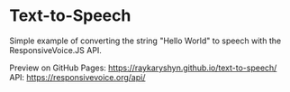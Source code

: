 # Text-to-Speech
Simple example of converting the string "Hello World" to speech with the ResponsiveVoice.JS API.


Preview on GitHub Pages: <https://raykaryshyn.github.io/text-to-speech/><br/>
API: <https://responsivevoice.org/api/>
